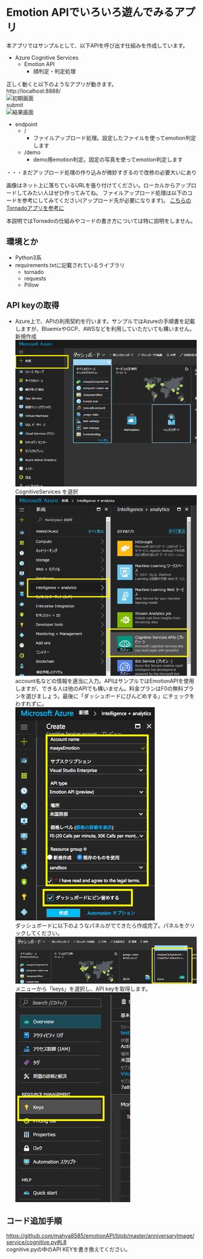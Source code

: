 # Emotion APIでいろいろ遊んでみるアプリ

本アプリではサンプルとして、以下APIを呼び出す仕組みを作成しています。

- Azure Cognitive Services
    - Emotion API
        - 顔判定・判定処理

正しく動くと以下のようなアプリが動きます。    
http://localhost:8888/    
![初期画面]()    
submit    
![結果画面]()    

- endpoint
    - /    
        - ファイルアップロード処理。設定したファイルを使ってemotion判定します
    - /demo
        - demo用emotion判定。固定の写真を使ってemotion判定します

・・・まだアップロード処理の作り込みが微妙すぎるので改修の必要大いにあり    

画像はネット上に落ちているURLを張り付けてください。ローカルからアップロードしてみたい人はぜひ作ってみてね。
ファイルアップロード処理は以下のコードを参考にしてみてください(アップロード先が必要になります)。
[こちらのTornadoアプリを参考に](https://github.com/mahya8585/emotionAPI)

本説明ではTornadoの仕組みやコードの書き方については特に説明をしません。

## 環境とか

- Python3系
- requirements.txtに記載されているライブラリ
  - tornado
  - requests
  - Pillow
  
## API keyの取得

- Azure上で、APIの利用契約を行います。サンプルではAzureの手順書を記載しますが、BluemixやGCP、AWSなどを利用していただいても構いません。    
新規作成    
![新規作成](https://github.com/mahya8585/201702JavajoPyLadies/blob/master/Python/readmeImage/azure1.png)
CognitiveServices を選択    
![cognitive servicesを選択](https://github.com/mahya8585/201702JavajoPyLadies/blob/master/Python/readmeImage/azure2.png)        
account名などの情報を適当に入力。APIはサンプルではEmotionAPIを使用しますが、できる人は他のAPIでも構いません。料金プランはF0の無料プランを選びましょう。最後に「ダッシュボードにぴんどめする」にチェックをわすれずに。    
![情報入力](https://github.com/mahya8585/201702JavajoPyLadies/blob/master/Python/readmeImage/azure3.png)        
ダッシュボードに以下のようなパネルがでてきたら作成完了。パネルをクリックしてください。    
![作成完了](https://github.com/mahya8585/201702JavajoPyLadies/blob/master/Python/readmeImage/azure4.png)    
メニューから「keys」を選択し、API keyを取得します。    
![メモっておいてね](https://github.com/mahya8585/201702JavajoPyLadies/blob/master/Python/readmeImage/azure5.png)    


## コード追加手順



https://github.com/mahya8585/emotionAPI/blob/master/anniversaryImage/service/cognitive.py#L8    
cognitive.pyの中のAPI KEYを書き換えてください。






